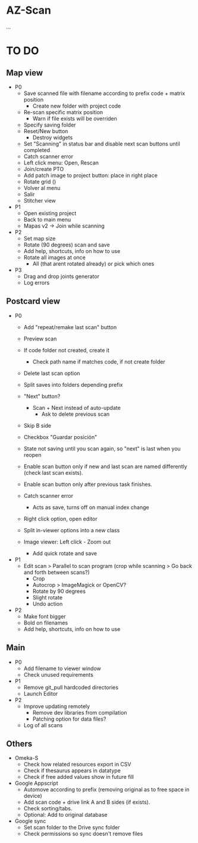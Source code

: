 # AZ-Scan

...

# TO DO

## Map view
- P0
    - Save scanned file with filename according to prefix code + matrix position
        - Create new folder with project code
    - Re-scan specific matrix position
        - Warn if file exists will be overriden
    - Specify saving folder
    - Reset/New button
        - Destroy widgets
    - Set "Scanning" in status bar and disable next scan buttons until completed
    - Catch scanner error
    - Left click menu: Open, Rescan
    - Join/create PTO
    - Add patch image to project button: place in right place
    - Rotate grid ()
    - Volver al menu
    - Salir
    - Stitcher view
- P1
    - Open existing project
    - Back to main menu
    - Mapas v2 -> Join while scanning
- P2
    - Set map size
    - Rotate (90 degrees) scan and save
    - Add help, shortcuts, info on how to use
    - Rotate all images at once
        - All (that arent rotated already) or pick which ones
- P3
    - Drag and drop joints generator
    - Log errors


## Postcard view
- P0
    - Add "repeat/remake last scan" button
    - Preview scan
    - If code folder not created, create it
        - Check path name if matches code, if not create folder
    - Delete last scan option
    - Split saves into folders depending prefix
    - "Next" button?
        - Scan + Next instead of auto-update
            - Ask to delete previous scan
    - Skip B side
    - Checkbox "Guardar posición"

    - State not saving until you scan again, so "next" is last when you reopen

    - Enable scan button only if new and last scan are named differently (check last scan exists).
    - Enable scan button only after previous task finishes.
    - Catch scanner error
        - Acts as save, turns off on manual index change
    - Right click option, open editor
    - Split in-viewer options into a new class
    - Image viewer: Left click - Zoom out
        - Add quick rotate and save
- P1
    - Edit scan > Parallel to scan program (crop while scanning > Go back and forth between scans?)
        - Crop
        - Autocrop > ImageMagick or OpenCV?
        - Rotate by 90 degrees
        - Slight rotate
        - Undo action
- P2
    - Make font bigger
    - Bold on filenames
    - Add help, shortcuts, info on how to use





## Main
- P0
    - Add filename to viewer window
    - Check unused requirements
- P1
    - Remove git_pull hardcoded directories
    - Launch Editor
- P2
    - Improve updating remotely
        - Remove dev libraries from compilation
        - Patching option for data files?
    - Log of all scans

## Others
- Omeka-S
    - Check how related resources export in CSV
    - Check if thesaurus appears in datatype
    - Check if free added values show in future fill
- Google Appscript
    - Automove according to prefix (removing original as to free space in device)
    - Add scan code + drive link A and B sides (if exists).
    - Check sorting/tabs.
    - Optional: Add to original database
- Google sync
    - Set scan folder to the Drive sync folder
    - Check permissions so sync doesn't remove files